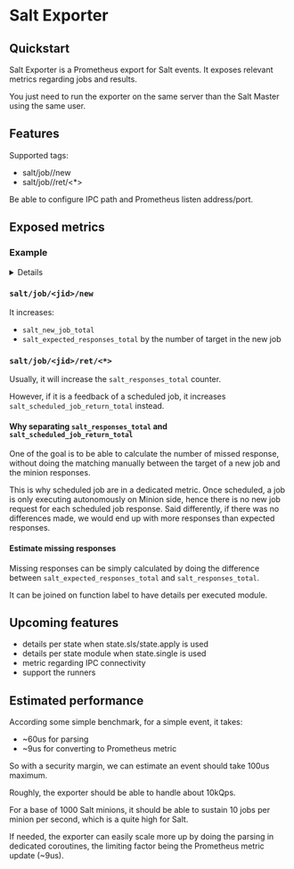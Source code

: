 # Salt Exporter

## Quickstart

Salt Exporter is a Prometheus export for Salt events. It exposes relevant metrics regarding jobs and results.

You just need to run the exporter on the same server than the Salt Master using the same user.

## Features

Supported tags:
* salt/job/<jid>/new
* salt/job/<jid>/ret/<*>

Be able to configure IPC path and Prometheus listen address/port.

## Exposed metrics

### Example
<details>

```
# HELP salt_expected_responses_total Total number of expected minions responses
# TYPE salt_expected_responses_total counter
salt_expected_responses_total{function="test.ping"} 4

# HELP salt_new_job_total Total number of new job processed
# TYPE salt_new_job_total counter
salt_new_job_total{function="test.ping",success="false"} 4

# HELP salt_responses_total Total number of response job processed
# TYPE salt_responses_total counter
salt_responses_total{function="test.ping",minion="node1",success="true"} 4

# HELP salt_scheduled_job_return_total Total number of scheduled job response processed
# TYPE salt_scheduled_job_return_total counter
salt_scheduled_job_return_total{function="saltutil.sync_all",minion="node1",success="true"} 2
```

</details>

### `salt/job/<jid>/new`

It increases:
* `salt_new_job_total`
* `salt_expected_responses_total` by the number of target in the new job

### `salt/job/<jid>/ret/<*>`

Usually, it will increase the `salt_responses_total` counter.

However, if it is a feedback of a scheduled job, it increases `salt_scheduled_job_return_total` instead.

#### Why separating `salt_responses_total` and `salt_scheduled_job_return_total`

One of the goal is to be able to calculate the number of missed response, without doing the matching manually between the target of a new job and the minion responses.

This is why scheduled job are in a dedicated metric. Once scheduled, a job is only executing autonomously on Minion side, hence there is no new job request for each scheduled job response. Said differently, if there was no differences made, we would end up with more responses than expected responses.

#### Estimate missing responses

Missing responses can be simply calculated by doing the difference between `salt_expected_responses_total` and `salt_responses_total`.

It can be joined on function label to have details per executed module.

## Upcoming features

* details per state when state.sls/state.apply is used
* details per state module when state.single is used
* metric regarding IPC connectivity
* support the runners

## Estimated performance

According some simple benchmark, for a simple event, it takes:
* ~60us for parsing
* ~9us for converting to Prometheus metric

So with a security margin, we can estimate an event should take 100us maximum.

Roughly, the exporter should be able to handle about 10kQps.

For a base of 1000 Salt minions, it should be able to sustain 10 jobs per minion per second, which is a quite high for Salt.

If needed, the exporter can easily scale more up by doing the parsing in dedicated coroutines, the limiting factor being the Prometheus metric update (~9us).
